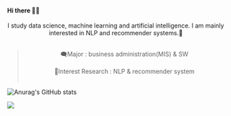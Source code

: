 #### Hi there 👋👋


<center>I study data science, machine learning and artificial intelligence. I am mainly interested in NLP and recommender systems.👻</center></br>

><center>🗨️Major : business administration(MIS) & SW</center></br>
><center>📝Interest Research : NLP & recommender system</center></br>

![Anurag's GitHub stats](https://github-readme-stats.vercel.app/api?username=AsellaS2&show_icons=true&theme=radical)

![](https://github.com/AsellaS2/AsellaS2/assets/69001369/4fa56e31-bfcd-4dcc-90a5-b988551e3c90)



<!--
**AsellaS2/AsellaS2** is a ✨ _special_ ✨ repository because its `README.md` (this file) appears on your GitHub profile.

Here are some ideas to get you started:

- 🔭 I’m currently working on ...
- 🌱 I’m currently learning ...
- 👯 I’m looking to collaborate on ...
- 🤔 I’m looking for help with ...
- 💬 Ask me about ...
- 📫 How to reach me: ...
- 😄 Pronouns: ...
- ⚡ Fun fact: ...
-->
